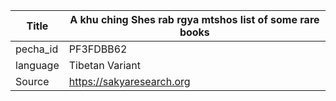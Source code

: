 |Title | A khu ching Shes rab rgya mtshos list of some rare books 
| --- | --- 
|pecha_id | PF3FDBB62
|language | Tibetan Variant
|Source | https://sakyaresearch.org